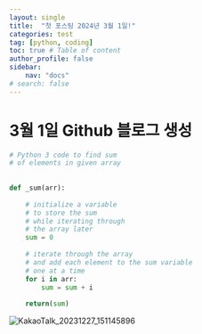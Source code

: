 ```yaml
---
layout: single
title:  "첫 포스팅 2024년 3월 1일!"
categories: test
tag: [python, coding]
toc: true # Table of content
author_profile: false
sidebar:
    nav: "docs"
# search: false
---
```


# 3월 1일 Github 블로그 생성

```python
# Python 3 code to find sum
# of elements in given array
 
 
def _sum(arr):
 
    # initialize a variable
    # to store the sum
    # while iterating through
    # the array later
    sum = 0
 
    # iterate through the array
    # and add each element to the sum variable
    # one at a time
    for i in arr:
        sum = sum + i
 
    return(sum)
```

![KakaoTalk_20231227_151145896](../../images/2024-03-01-first/KakaoTalk_20231227_151145896.jpg)
